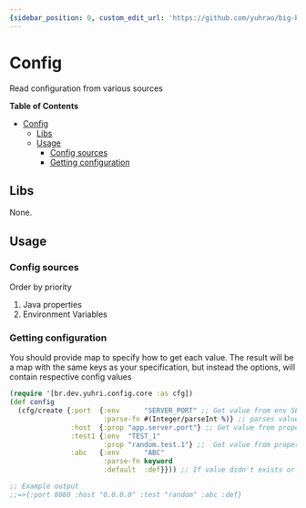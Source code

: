 ```yaml
---
{sidebar_position: 0, custom_edit_url: 'https://github.com/yuhrao/big-bang/tree/main/README.md'}
---
```


# Config

Read configuration from various sources

<!-- markdown-toc start - Don't edit this section. Run M-x markdown-toc-refresh-toc -->
**Table of Contents**

- [Config](#config)
    - [Libs](#libs)
    - [Usage](#usage)
        - [Config sources](#config-sources)
        - [Getting configuration](#getting-configuration)

<!-- markdown-toc end -->


## Libs

None.

## Usage

### Config sources

Order by priority

1. Java properties 
2. Environment Variables

### Getting configuration

You should provide map to specify how to get each value.
The result will be a map with the same keys as your specification, but
instead the options, will contain respective config values

```clojure
(require '[br.dev.yuhri.config.core :as cfg])
(def config
  (cfg/create {:port  {:env      "SERVER_PORT" ;; Get value from env SERVER_PORT
                       :parse-fn #(Integer/parseInt %)} ;; parses value to an integer
               :host  {:prop "app.server.port"} ;; Get value from property app.server.port
               :test1 {:env  "TEST_1"
                       :prop "random.test.1"} ;;  Get value from property app.server.port
               :abc   {:env      "ABC"
                       :parse-fn keyword
                       :default  :def}})) ;; If value didn't exists or is empty, uses default value

;; Example output
;;=>{:port 8080 :host "0.0.0.0" :test "random" :abc :def}
```
